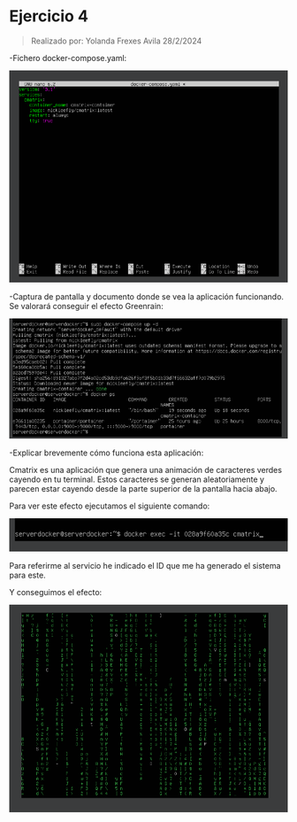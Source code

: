 # Ejercicio 4

> Realizado por: Yolanda Frexes Avila 28/2/2024

-Fichero docker-compose.yaml:

![image-20240302093930117](./ejercicio4.assets/image-20240302093930117.png)

-Captura de pantalla y documento donde se vea la aplicación funcionando. Se valorará conseguir el efecto Greenrain:

![image-20240302094223682](./ejercicio4.assets/image-20240302094223682.png)

-Explicar brevemente cómo funciona esta aplicación:

 Cmatrix es una aplicación que genera una animación de caracteres verdes cayendo en tu terminal. Estos caracteres se generan aleatoriamente y parecen estar cayendo desde la parte superior de la pantalla hacia abajo. 

Para ver este efecto ejecutamos el siguiente comando:

![image-20240302103642161](./ejercicio4.assets/image-20240302103642161.png)

Para referirme al servicio he indicado el ID que me ha generado el sistema para este.

Y conseguimos el efecto:

![image-20240302103550539](./ejercicio4.assets/image-20240302103550539.png)